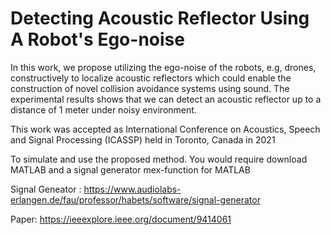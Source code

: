 # Detecting Acoustic Reflector Using A Robot's Ego-noise

In this work, we propose utilizing the ego-noise of the robots, e.g, drones, constructively to localize acoustic reflectors which could enable the construction of novel collision avoidance systems using sound. The experimental results shows that we can detect an acoustic reflector up to a distance of 1 meter under noisy environment.

This work was accepted as International Conference on Acoustics, Speech and Signal Processing (ICASSP) held in Toronto, Canada in 2021

To simulate and use the proposed method. You would require download MATLAB and a signal generator mex-function for MATLAB

Signal Geneator : https://www.audiolabs-erlangen.de/fau/professor/habets/software/signal-generator

Paper: https://ieeexplore.ieee.org/document/9414061
